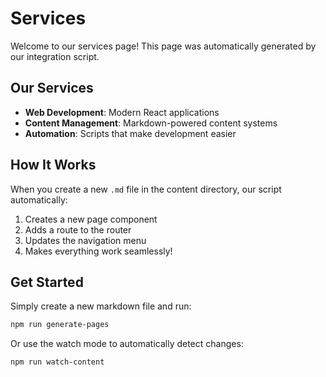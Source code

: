 # Services

Welcome to our services page! This page was automatically generated by our integration script.

## Our Services

- **Web Development**: Modern React applications
- **Content Management**: Markdown-powered content systems
- **Automation**: Scripts that make development easier

## How It Works

When you create a new `.md` file in the content directory, our script automatically:

1. Creates a new page component
2. Adds a route to the router
3. Updates the navigation menu
4. Makes everything work seamlessly!

## Get Started

Simply create a new markdown file and run:
```bash
npm run generate-pages
```

Or use the watch mode to automatically detect changes:
```bash
npm run watch-content
```
